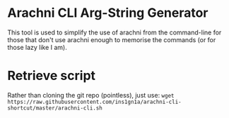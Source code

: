 # Arachni CLI Arg-String Generator
This tool is used to simplify the use of arachni from the command-line for those that don't use arachni enough to memorise the commands (or for those lazy like I am). 

# Retrieve script
Rather than cloning the git repo (pointless), just use:
```wget https://raw.githubusercontent.com/ins1gn1a/arachni-cli-shortcut/master/arachni-cli.sh```
